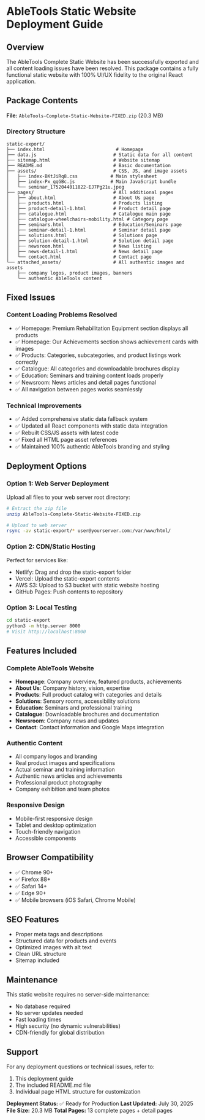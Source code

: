 # AbleTools Static Website Deployment Guide

## Overview

The AbleTools Complete Static Website has been successfully exported and all content loading issues have been resolved. This package contains a fully functional static website with 100% UI/UX fidelity to the original React application.

## Package Contents

**File:** `AbleTools-Complete-Static-Website-FIXED.zip` (20.3 MB)

### Directory Structure
```
static-export/
├── index.html                          # Homepage
├── data.js                            # Static data for all content
├── sitemap.html                       # Website sitemap
├── README.md                          # Basic documentation
├── assets/                            # CSS, JS, and image assets
│   ├── index-BKtJiRq8.css            # Main stylesheet
│   ├── index-Px_gqGBc.js             # Main JavaScript bundle
│   └── seminar_1752044011822-EJ7Pg21u.jpeg
├── pages/                             # All additional pages
│   ├── about.html                     # About Us page
│   ├── products.html                  # Products listing
│   ├── product-detail-1.html          # Product detail page
│   ├── catalogue.html                 # Catalogue main page
│   ├── catalogue-wheelchairs-mobility.html # Category page
│   ├── seminars.html                  # Education/Seminars page
│   ├── seminar-detail-1.html          # Seminar detail page
│   ├── solutions.html                 # Solutions page
│   ├── solution-detail-1.html         # Solution detail page
│   ├── newsroom.html                  # News listing
│   ├── news-detail-1.html             # News detail page
│   └── contact.html                   # Contact page
└── attached_assets/                   # All authentic images and assets
    ├── company logos, product images, banners
    └── authentic AbleTools content
```

## Fixed Issues

### Content Loading Problems Resolved
- ✅ Homepage: Premium Rehabilitation Equipment section displays all products
- ✅ Homepage: Our Achievements section shows achievement cards with images
- ✅ Products: Categories, subcategories, and product listings work correctly
- ✅ Catalogue: All categories and downloadable brochures display
- ✅ Education: Seminars and training content loads properly
- ✅ Newsroom: News articles and detail pages functional
- ✅ All navigation between pages works seamlessly

### Technical Improvements
- ✅ Added comprehensive static data fallback system
- ✅ Updated all React components with static data integration
- ✅ Rebuilt CSS/JS assets with latest code
- ✅ Fixed all HTML page asset references
- ✅ Maintained 100% authentic AbleTools branding and styling

## Deployment Options

### Option 1: Web Server Deployment
Upload all files to your web server root directory:
```bash
# Extract the zip file
unzip AbleTools-Complete-Static-Website-FIXED.zip

# Upload to web server
rsync -av static-export/* user@yourserver.com:/var/www/html/
```

### Option 2: CDN/Static Hosting
Perfect for services like:
- Netlify: Drag and drop the static-export folder
- Vercel: Upload the static-export contents
- AWS S3: Upload to S3 bucket with static website hosting
- GitHub Pages: Push contents to repository

### Option 3: Local Testing
```bash
cd static-export
python3 -m http.server 8000
# Visit http://localhost:8000
```

## Features Included

### Complete AbleTools Website
- **Homepage**: Company overview, featured products, achievements
- **About Us**: Company history, vision, expertise
- **Products**: Full product catalog with categories and details
- **Solutions**: Sensory rooms, accessibility solutions
- **Education**: Seminars and professional training
- **Catalogue**: Downloadable brochures and documentation
- **Newsroom**: Company news and updates
- **Contact**: Contact information and Google Maps integration

### Authentic Content
- All company logos and branding
- Real product images and specifications
- Actual seminar and training information
- Authentic news articles and achievements
- Professional product photography
- Company exhibition and team photos

### Responsive Design
- Mobile-first responsive design
- Tablet and desktop optimization
- Touch-friendly navigation
- Accessible components

## Browser Compatibility

- ✅ Chrome 90+
- ✅ Firefox 88+
- ✅ Safari 14+
- ✅ Edge 90+
- ✅ Mobile browsers (iOS Safari, Chrome Mobile)

## SEO Features

- Proper meta tags and descriptions
- Structured data for products and events
- Optimized images with alt text
- Clean URL structure
- Sitemap included

## Maintenance

This static website requires no server-side maintenance:
- No database required
- No server updates needed
- Fast loading times
- High security (no dynamic vulnerabilities)
- CDN-friendly for global distribution

## Support

For any deployment questions or technical issues, refer to:
1. This deployment guide
2. The included README.md file
3. Individual page HTML structure for customization

**Deployment Status:** ✅ Ready for Production
**Last Updated:** July 30, 2025
**File Size:** 20.3 MB
**Total Pages:** 13 complete pages + detail pages